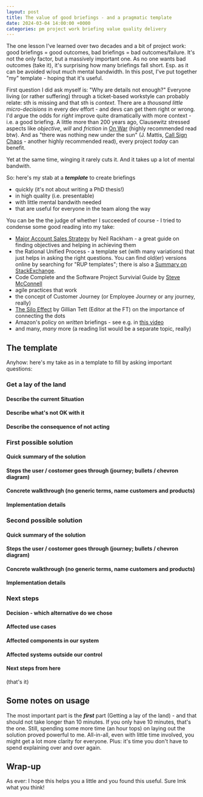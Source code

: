 ```yaml
---
layout: post
title: The value of good briefings - and a pragmatic template
date: 2024-03-04 14:00:00 +0000
categories: pm project work briefing value quality delivery
---
```


The one lesson I've learned over two decades and a bit of project work: good briefings = good outcomes, bad briefings = bad outcomes/failure. It's not the only factor, but a massively important one. As no one wants bad outcomes (take it), it's surprising how many briefings fall short. Esp. as it can be avoided w/out much mental bandwidth. In this post, I've put together "my" template - hoping that it's useful.

First question I did ask myself is: "Why are details not enough?" Everyone living (or rather suffering) through a ticket-based workstyle can probably relate: sth is missing and that sth is *context*. There are a *thousand little micro-decisions* in every dev effort - and devs can get them right or wrong. I'd argue the odds for *right* improve quite dramatically with more context - i.e. a good briefing. A little more than 200 years ago, Clausewitz stressed aspects like *objective*, *will* and *friction* in [On War](https://www.icct.nl/sites/default/files/import/publication/On-War.pdf) (highly recommended read btw). And as "there was nothing new under the sun" (J. Mattis, [Call Sign Chaos](https://www.goodreads.com/book/show/46037714-call-sign-chaos) - another highly recommended read), every project *today* can benefit.

Yet at the same time, winging it rarely cuts it. And it takes up a lot of mental bandwith. 

So: here's my stab at a ***template*** to create briefings

- quickly (it's not about writing a PhD thesis!)
- in high quality (i.e. presentable)
- with little mental bandwith needed
- that are useful for everyone in the team along the way

You can be the the judge of whether I succeeded of course - I tried to condense some good reading into my take: 

- [Major Account Sales Strategy](https://www.goodreads.com/en/book/show/796562-major-account-sales-strategy) by Neil Rackham - a great guide on finding objectives and helping in achieving them
- the Rational Unified Process - a template set (with many variations) that just helps in asking the right questions. You can find old(er) versions online by searching for "RUP templates"; there is also a [Summary on StackExchange](https://pm.stackexchange.com/questions/11710/rup-document-templates).
- Code Complete and the Software Project Survivial Guide by [Steve McConnell](https://stevemcconnell.com/books/)
- agile practices that work
- the concept of Customer Journey (or Employee Journey or any journey, really)
- [The Silo Effect](https://www.goodreads.com/book/show/25111105-the-silo-effect) by Gillian Tett (Editor at the FT) on the importance of connecting the dots
- Amazon's policy on *written* briefings - see e.g. in [this video](https://www.linkedin.com/posts/sebastian-rothbucher-2a909126_instead-of-powerpoint-presentations-at-amazon-activity-7154132657155506176-gTti?utm_source=share&utm_medium=member_desktop)
- and many, *many* more (a reading list would be a separate topic, really)

## The template

Anyhow: here's my take as in a template to fill by asking important questions: 

### Get a lay of the land

#### Describe the current Situation

#### Describe what's not OK with it

#### Describe the consequence of not acting

### First possible solution

#### Quick summary of the solution

#### Steps the user / costomer goes through (journey; bullets / chevron diagram)

#### Concrete walkthrough (no generic terms, name customers and products)

#### Implementation details

### Second possible solution

#### Quick summary of the solution

#### Steps the user / costomer goes through (journey; bullets / chevron diagram)

#### Concrete walkthrough (no generic terms, name customers and products)

#### Implementation details

### Next steps

#### Decision - which alternative do we chose

#### Affected use cases

#### Affected components in our system

#### Affected systems outside our control

#### Next steps from here

(that's it)

## Some notes on usage

The most important part is the ***first*** part (Getting a lay of the land) - and that should not take longer than 10 minutes. If you only have 10 minutes, that's the one. Still, spending some more time (an hour tops) on laying out the solution proved powerful to me. All-in-all, even with little time involved, you might get a lot more clarity for everyone. Plus: it's time you don't have to spend explaining over and over again. 

## Wrap-up

As ever: I hope this helps you a little and you found this useful. Sure lmk what you think!
